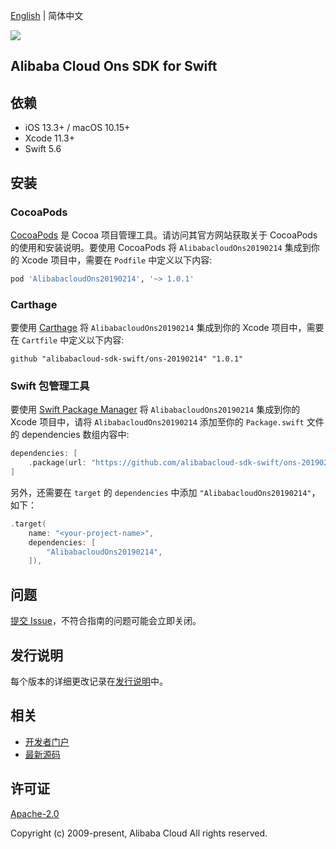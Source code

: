 [English](README.md) | 简体中文

![](https://aliyunsdk-pages.alicdn.com/icons/AlibabaCloud.svg)

## Alibaba Cloud Ons SDK for Swift

## 依赖

- iOS 13.3+ / macOS 10.15+
- Xcode 11.3+
- Swift 5.6

## 安装

### CocoaPods

[CocoaPods](https://cocoapods.org) 是 Cocoa 项目管理工具。请访问其官方网站获取关于 CocoaPods 的使用和安装说明。要使用 CocoaPods 将 `AlibabacloudOns20190214` 集成到你的 Xcode 项目中，需要在 `Podfile` 中定义以下内容:

```ruby
pod 'AlibabacloudOns20190214', '~> 1.0.1'
```

### Carthage

要使用 [Carthage](https://github.com/Carthage/Carthage) 将 `AlibabacloudOns20190214` 集成到你的 Xcode 项目中，需要在 `Cartfile` 中定义以下内容:

```ogdl
github "alibabacloud-sdk-swift/ons-20190214" "1.0.1"
```

### Swift 包管理工具

要使用 [Swift Package Manager](https://swift.org/package-manager/) 将 `AlibabacloudOns20190214` 集成到你的 Xcode 项目中，请将 `AlibabacloudOns20190214` 添加至你的 `Package.swift` 文件的 dependencies 数组内容中:

```swift
dependencies: [
    .package(url: "https://github.com/alibabacloud-sdk-swift/ons-20190214.git", from: "1.0.1")
]
```

另外，还需要在 `target` 的 `dependencies` 中添加 `"AlibabacloudOns20190214"`，如下：

```swift
.target(
    name: "<your-project-name>",
    dependencies: [
        "AlibabacloudOns20190214",
    ]),
```

## 问题

[提交 Issue](https://github.com/alibabacloud-sdk-swift/ons-20190214/issues/new)，不符合指南的问题可能会立即关闭。

## 发行说明

每个版本的详细更改记录在[发行说明](./ChangeLog.txt)中。

## 相关

* [开发者门户](https://next.api.aliyun.com/home)
* [最新源码](https://github.com/alibabacloud-sdk-swift/ons-20190214)

## 许可证

[Apache-2.0](http://www.apache.org/licenses/LICENSE-2.0)

Copyright (c) 2009-present, Alibaba Cloud All rights reserved.
